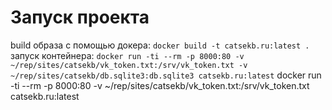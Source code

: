 # Запуск проекта
build образа с помощью докера: `docker build -t catsekb.ru:latest .`
запуск контейнера: `docker run -ti --rm -p 8000:80 -v ~/rep/sites/catsekb/vk_token.txt:/srv/vk_token.txt -v ~/rep/sites/catsekb/db.sqlite3:db.sqlite3 catsekb.ru:latest`
docker run -ti --rm -p 8000:80 -v ~/rep/sites/catsekb/vk_token.txt:/srv/vk_token.txt catsekb.ru:latest
